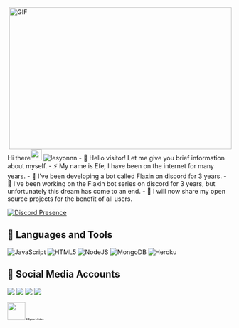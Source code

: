 <img align="right" alt="GIF" src="https://github.com/abhisheknaiidu/abhisheknaiidu/blob/master/code.gif?raw=true" width="500" height="320" />
Hi there<img src="https://cdn.discordapp.com/emojis/858349059612868609.webp?size=44&quality=lossless" width="25px"> <img src="https://komarev.com/ghpvc/?username=lesyonnn&label=Numbers%20of%20visitors&color=ff4600" alt="lesyonnn" />
- 💖 Hello visitor! Let me give you brief information about myself.
- ⚡ My name is Efe, I have been on the internet for many years.
- 🍂 I've been developing a bot called Flaxin on discord for 3 years.
- 👑 I've been working on the Flaxin bot series on discord for 3 years, but unfortunately this dream has come to an end.
- 🔮 I will now share my open source projects for the benefit of all users.

[![Discord Presence](https://lanyard.cnrad.dev/api/482916816738582537)](https://discord.com/users/482916816738582537)

## 🔧 Languages and Tools
![JavaScript](https://img.shields.io/badge/javascript-%23323330.svg?style=for-the-badge&logo=javascript&logoColor=%23F7DF1E)
![HTML5](https://img.shields.io/badge/html5-%23E34F26.svg?style=for-the-badge&logo=html5&logoColor=white)
![NodeJS](https://img.shields.io/badge/node.js-6DA55F?style=for-the-badge&logo=node.js&logoColor=white)
![MongoDB](https://img.shields.io/badge/MongoDB-%234ea94b.svg?style=for-the-badge&logo=mongodb&logoColor=white)
![Heroku](https://img.shields.io/badge/heroku-%23430098.svg?style=for-the-badge&logo=heroku&logoColor=white)

## 📱 Social Media Accounts
<p align="left">
<a href="https://twitch.tv/byzaas" target"blank_"><img src="https://img.shields.io/badge/Twitch-9146FF?style=for-the-badge&logo=twitch&logoColor=white"></a>
<a href="https://open.spotify.com/user/flqlq9vboqj4n4cbug2ptgk1m?si=9a2239ba3790451e" target"blank_"><img src="https://img.shields.io/badge/Spotify%20-1ed760.svg?&style=for-the-badge&logo=spotify&logoColor=white"></a>
<a href="https://discord.com/users/776183087994372156" target"blank_"><img src="https://img.shields.io/badge/Discord-ffbb00?style=for-the-badge&logo=discord&logoColor=white"></a>
 <a href="https://www.youtube.com/channel/UCu5G0lsHae9pZVAZLoJ1GBQ/videos" target"blank_"><img src="https://img.shields.io/badge/YouTube-FF0000?style=for-the-badge&logo=youtube&logoColor=white"></a>
</p>

<h1 style="font-size:35%;"><img src = "https://cdn.discordapp.com/emojis/813841028288741487.png" high="25px" width="40px"> © Byzas & Pokes</h1>

